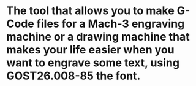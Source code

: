 # The tool that allows you to make G-Code files for a Mach-3 engraving machine or a drawing machine that makes your life easier when you want to engrave some text, using GOST26.008-85 the font.
